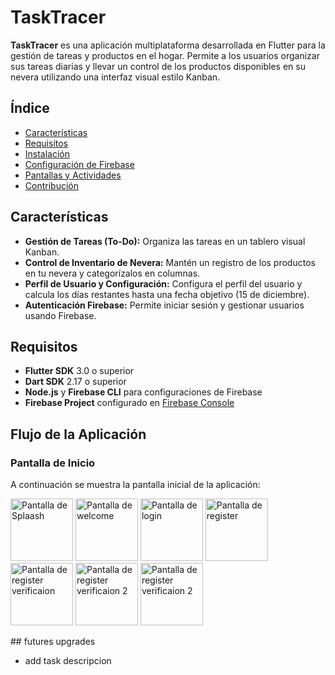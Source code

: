 # TaskTracer

**TaskTracer** es una aplicación multiplataforma desarrollada en Flutter para la gestión de tareas y productos en el hogar. Permite a los usuarios organizar sus tareas diarias y llevar un control de los productos disponibles en su nevera utilizando una interfaz visual estilo Kanban.

## Índice

- [Características](#características)
- [Requisitos](#requisitos)
- [Instalación](#instalación)
- [Configuración de Firebase](#configuración-de-firebase)
- [Pantallas y Actividades](#pantallas-y-actividades)
- [Contribución](#contribución)

## Características

- **Gestión de Tareas (To-Do):** Organiza las tareas en un tablero visual Kanban.
- **Control de Inventario de Nevera:** Mantén un registro de los productos en tu nevera y categorízalos en columnas.
- **Perfil de Usuario y Configuración:** Configura el perfil del usuario y calcula los días restantes hasta una fecha objetivo (15 de diciembre).
- **Autenticación Firebase:** Permite iniciar sesión y gestionar usuarios usando Firebase.

## Requisitos

- **Flutter SDK** 3.0 o superior
- **Dart SDK** 2.17 o superior
- **Node.js** y **Firebase CLI** para configuraciones de Firebase
- **Firebase Project** configurado en [Firebase Console](https://console.firebase.google.com/)




## Flujo de la Aplicación

### Pantalla de Inicio
A continuación se muestra la pantalla inicial de la aplicación:
<p>
<img src="https://gitlab.com/borjamerchan/tasktracer/-/raw/master/TFG/img/img/splaah.jpeg?ref_type=heads" alt="Pantalla de Splaash" width="100"  />

<img src="https://gitlab.com/borjamerchan/tasktracer/-/raw/master/TFG/img/img/welcome.jpeg?ref_type=heads" alt="Pantalla de welcome " width="100" />

<img src="https://gitlab.com/borjamerchan/tasktracer/-/raw/master/TFG/img/img/login.jpeg?ref_type=heads" alt="Pantalla de login " width="100" />

<img src="https://gitlab.com/borjamerchan/tasktracer/-/raw/master/TFG/img/img/registar1.jpeg?ref_type=heads" alt="Pantalla de register " width="100" />

<img src="https://gitlab.com/borjamerchan/tasktracer/-/raw/master/TFG/img/img/verificacion%20pantalla.jpeg?ref_type=heads" alt="Pantalla de register verificaion " width="100" />

<img src="https://gitlab.com/borjamerchan/tasktracer/-/raw/master/TFG/img/img/correo.jpeg?ref_type=heads" alt="Pantalla de register verificaion 2 " width="100" />
<img src="https://gitlab.com/borjamerchan/tasktracer/-/raw/master/TFG/img/img/verificacio.png?ref_type=heads" alt="Pantalla de register verificaion 2 " width="100" />
</p>
## futures upgrades

- add task descripcion
